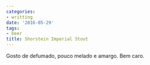 ```yaml
---
categories:
- writting
date: '2016-05-29'
tags:
- beer
title: Shorstein Imperial Stout
---
```


Gosto de defumado, pouco melado e amargo. Bem caro.